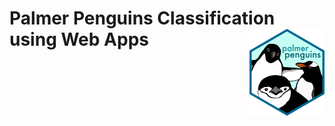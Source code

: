 # Palmer Penguins Classification using Web Apps <a href='https://github.com/Data-Portofolio/Penguin-Apps/blob/main/logo.png'><img src='https://github.com/Data-Portofolio/Penguin-Apps/raw/main/logo.png' align="right" height="138.5" /></a>


